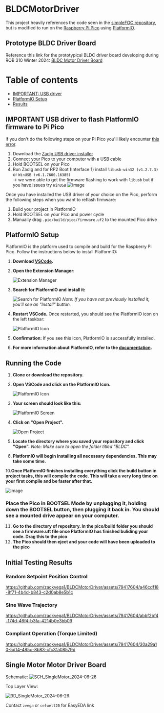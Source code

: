 # BLDCMotorDriver
This project heavily references the code seen in the [simpleFOC repository](https://github.com/simplefoc), but is modified to run on the [Raspberry Pi Pico](https://datasheets.raspberrypi.com/pico/pico-datasheet.pdf) using [PlatformIO](https://platformio.org/).

## Prototype BLDC Driver Board
Reference this link for the prototypical BLDC driver board developing during ROB 310 Winter 2024:
[BLDC Motor Driver Board](https://u.easyeda.com/account/user/projects/index/detail?project=8bae73a7920e45f9aaeda30bf190f509&listType=all)

Table of contents
=================
<!--ts-->

   * [IMPORTANT: USB driver](#important-usb-driver-to-flash-platformio-firmware-to-pi-pico)
   * [PlatformIO Setup](#platformio-setup)
   * [Results](#initial-testing-results)
<!--te-->

## IMPORTANT USB driver to flash PlatformIO firmware to Pi Pico 
If you don't do the following steps on your Pi Pico you'll likely encounter [this error](https://community.platformio.org/t/upload-error-1-on-pio-with-raspberry-pi-pico/36841).

1. Download the [Zadig USB driver installer](https://zadig.akeo.ie/)
2. Connect your Pico to your computer with a USB cable
3. Hold BOOTSEL on your Pico
4. Run Zadig and for RP2 Boot (Interface 1) install `libusb-win32 (v1.2.7.3)` or `WinUSB (v6.1.7600.16385)` \
   &rarr; we were able to get the firmware flashing to work with `libusb` but if you have issues try `WinUSB`
   ![image](https://github.com/zackvega1/BLDCMotorDriver/assets/79417604/b3ce031a-80eb-4ed7-934b-d532f9640b4f)

Once you have installed the USB driver of your choice on the Pico, perform the following steps when you want to reflash firmware:
1. Build your project in PlatformIO
2. Hold BOOTSEL on your Pico and power cycle
3. Manually drag `.pio/build/pico/firmware.uf2` to the mounted Pico drive

## PlatformIO Setup 

PlatformIO is the platform used to compile and build for the Raspberry Pi Pico. Follow the instructions below to install PlatformIO:

1. **Download [VSCode](https://code.visualstudio.com/download).**

2. **Open the Extension Manager:**
   
   ![Extension Manager](https://github.com/zackvega1/BLDCMotorDriver/assets/98603447/c0954756-525f-4f14-bcf0-7755ecf2ab5f)

4. **Search for PlatformIO and install it:**
   
   ![Search for PlatformIO](https://github.com/zackvega1/BLDCMotorDriver/assets/98603447/32f7f32e-b68f-45a6-b3c8-3ce3731a133d)
   *Note: If you have not previously installed it, you'll see an "Install" button.*

5. **Restart VSCode.**
   Once restarted, you should see the PlatformIO icon on the left taskbar:

   ![PlatformIO Icon](https://github.com/zackvega1/BLDCMotorDriver/assets/98603447/b7f89b3e-3946-4a94-a979-ec8b93917aab)

6. **Confirmation:**
   If you see this icon, PlatformIO is successfully installed.

7. **For more information about PlatformIO, refer to the [documentation](https://platformio.org/).**

## Running the Code

1. **Clone or download the repository.**

2. **Open VSCode and click on the PlatformIO Icon.**

   ![PlatformIO Icon](https://github.com/zackvega1/BLDCMotorDriver/assets/98603447/b7f89b3e-3946-4a94-a979-ec8b93917aab)

4. **Your screen should look like this:**

   ![PlatformIO Screen](https://github.com/zackvega1/BLDCMotorDriver/assets/98603447/b1bb9a22-d8a3-49f6-9a26-d2f568d52e41)

6. **Click on "Open Project".**
   
   ![Open Project](https://github.com/zackvega1/BLDCMotorDriver/assets/98603447/651eeb70-93d0-4f80-a398-4125c55c5cbc)

8. **Locate the directory where you saved your repository and click "Open".**
   *Note: Make sure to open the folder titled "BLDC".*

9. **PlatformIO will begin installing all necessary dependencies. This may take some time.**

10.**Once PlatformIO finishes installing everything click the build button in project tasks, this will compile the code. This will take a very long time on your first compile and be faster after that.**

![image](https://github.com/zackvega1/BLDCMotorDriver/assets/98603447/972cdf59-b17f-4e3f-9e0e-25a76ede6f96)

### Place the Pico in BOOTSEL Mode by unplugging it, holding down the BOOTSEL button, then plugging it back in. You should see a mounted drive appear on your computer. 

11. **Go to the directory of repository. In the pico/build folder you should see a firmware.uft file once PlatformIO has finished buliding your code. Drag this to the pico**
12. **The Pico should then eject and your code will have been uploaded to the pico**


## Initial Testing Results

### Random Setpoint Position Control

https://github.com/zackvega1/BLDCMotorDriver/assets/79417604/a46cdf18-8f71-4b4d-b843-c2d0ab8e5b1c

### Sine Wave Trajectory

https://github.com/zackvega1/BLDCMotorDriver/assets/79417604/abbf2bf4-174d-46f4-b3fa-4214b0e3bb09

### Compliant Operation (Torque Limited)

https://github.com/zackvega1/BLDCMotorDriver/assets/79417604/30a29a10-5d14-485c-8b83-cfc31a08579d


## Single Motor Motor Driver Board

Schematic: 
![SCH_SingleMotor_2024-06-26](https://github.com/zackvega1/BLDCMotorDriver/assets/79417604/eba3f2ac-ba33-423b-bc6f-bfd3c3771662)

Top Layer View:

![3D_SingleMotor_2024-06-26](https://github.com/zackvega1/BLDCMotorDriver/assets/79417604/6d8053f8-35c2-4308-96ee-8d7cb6f370cd)

Contact `zvega` or `celwell20` for EasyEDA link












